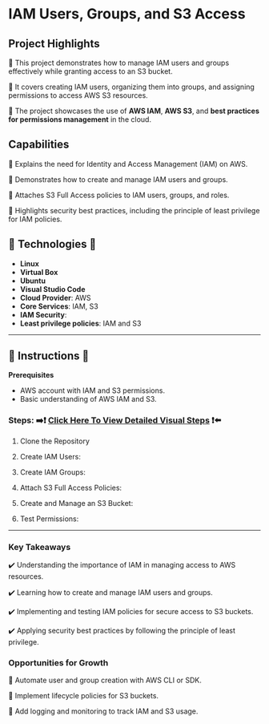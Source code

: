 # IAM Users, Groups, and S3 Access



## **Project Highlights**
🔐 This project demonstrates how to manage IAM users and groups effectively while granting access to an S3 bucket.

🔐 It covers creating IAM users, organizing them into groups, and assigning permissions to access AWS S3 resources.

🔐 The project showcases the use of **AWS IAM**, **AWS S3**, and **best practices for permissions management** in the cloud.

## **Capabilities**
🔧 Explains the need for Identity and Access Management (IAM) on AWS.

🔧 Demonstrates how to create and manage IAM users and groups.

🔧 Attaches S3 Full Access policies to IAM users, groups, and roles.

🔧 Highlights security best practices, including the principle of least privilege for IAM policies.

## **🚨 Technologies 🚨**
- **Linux**
- **Virtual Box**
- **Ubuntu**
- **Visual Studio Code**
- **Cloud Provider**: AWS
- **Core Services**: IAM, S3
- **IAM Security**:
- **Least privilege policies**: IAM and S3

---

## **👀 Instructions 👀**   

**Prerequisites**
- AWS account with IAM and S3 permissions.
- Basic understanding of AWS IAM and S3.

### **Steps:** ➡️❗ [Click Here To View Detailed Visual Steps](https://github.com/MJaloui/IAM-Users-Groups-S3-Access/blob/main/VisualStepsHere.md) ❗⬅️

1. Clone the Repository

2. Create IAM Users:
   

3. Create IAM Groups:
 

4. Attach S3 Full Access Policies:


5. Create and Manage an S3 Bucket:
   

6. Test Permissions:
   


---

### **Key Takeaways**
✔️ Understanding the importance of IAM in managing access to AWS resources.

✔️ Learning how to create and manage IAM users and groups.

✔️ Implementing and testing IAM policies for secure access to S3 buckets.

✔️ Applying security best practices by following the principle of least privilege.

### **Opportunities for Growth**
🌱 Automate user and group creation with AWS CLI or SDK.

🌱 Implement lifecycle policies for S3 buckets.

🌱 Add logging and monitoring to track IAM and S3 usage.
